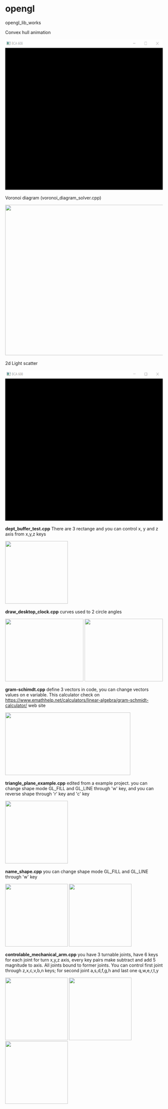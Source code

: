 # opengl

opengl_lib_works

Convex hull animation

<img src="convex_hull.gif" width="640" height="480" />

Voronoi diagram (voronoi_diagram_solver.cpp)

<img src="voronoi_diagram.gif" width="640" height="480" />

2d Light scatter

<img src="light_scatter.gif" width="640" height="480" />

**dept_buffer_test.cpp** There are 3 rectange and you can control x, y and z axis from x,y,z keys

<img src="http://yunus.hacettepe.edu.tr/~caginagirdemir/files/dept_buffer.PNG" width="200" height="200" />

**draw_desktop_clock.cpp** curves used to 2 circle angles

<img src="http://yunus.hacettepe.edu.tr/~caginagirdemir/files/desk_clock.PNG" width="250" height="200" /> <img src="http://yunus.hacettepe.edu.tr/~caginagirdemir/files/desk_clock2.PNG" width="250" height="200" />

**gram-schimdt.cpp** define 3 vectors in code, you can change vectors values on e variable. This calculator check on https://www.emathhelp.net/calculators/linear-algebra/gram-schmidt-calculator/ web site

<img src="http://yunus.hacettepe.edu.tr/~caginagirdemir/files/gram-schmid.PNG" width="400" height="200" /> 

**triangle_plane_example.cpp** edited from a example project. you can change shape mode GL_FILL and GL_LINE through 'w' key, and you can reverse shape through 'r' key and 'c' key

<img src="http://yunus.hacettepe.edu.tr/~caginagirdemir/files/triangle_plane_example.PNG" width="200" height="200" /> 

**name_shape.cpp** you can change shape mode GL_FILL and GL_LINE through 'w' key

<img src="http://yunus.hacettepe.edu.tr/~caginagirdemir/files/name_shape.PNG" width="200" height="200" /> <img src="http://yunus.hacettepe.edu.tr/~caginagirdemir/files/name_shape_2.PNG" width="200" height="200" /> 

**controlable_mechanical_arm.cpp** you have 3 turnable joints, have 6 keys for each joint for turn x,y,z axis, every key pairs make subtract and add 5 magnitude to axis. All joints bound to former joints. You can control first joint through z,x,c,v,b,n keys; for second joint a,s,d,f,g,h and last one q,w,e,r,t,y

<img src="http://yunus.hacettepe.edu.tr/~caginagirdemir/files/mechanical_arm.PNG" width="200" height="200" /> <img src="http://yunus.hacettepe.edu.tr/~caginagirdemir/files/mechanical_arm2.PNG" width="200" height="200" /> <img src="http://yunus.hacettepe.edu.tr/~caginagirdemir/files/mechnacil_arm3.PNG" width="200" height="200" /> 
